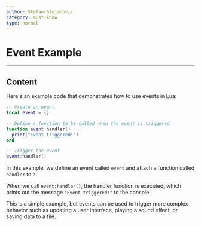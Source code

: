 ```yaml
---
author: Stefan-Stojanovic
category: must-know
type: normal
---
```


# Event Example

---
## Content

Here's an example code that demonstrates how to use events in Lua:
```lua
-- Create an event
local event = {}

-- Define a function to be called when the event is triggered
function event:handler()
  print("Event triggered!")
end

-- Trigger the event
event:handler()
```

In this example, we define an event called `event` and attach a function called `handler` to it. 

When we call `event:handler()`, the handler function is executed, which prints out the message `"Event triggered!"` to the console.

This is a simple example, but events can be used to trigger more complex behavior such as updating a user interface, playing a sound effect, or saving data to a file.